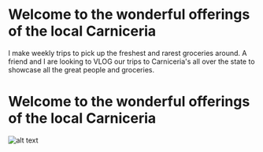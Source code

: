# Welcome to the wonderful offerings of the local Carniceria
I make weekly trips to pick up the freshest and rarest groceries around. A friend and I are looking to VLOG our trips to Carniceria's all over the state to showcase all the great people and groceries.

# Welcome to the wonderful offerings of the local Carniceria
![alt text](1.jpg "Box 1")
